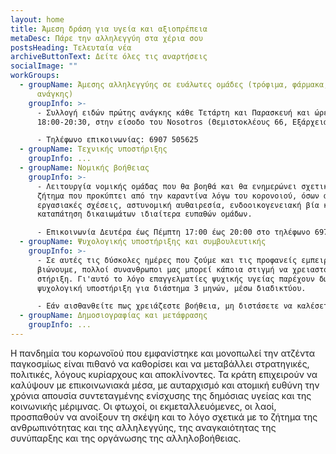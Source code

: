 ```yaml
---
layout: home
title: Άμεση δράση για υγεία και αξιοπρέπεια
metaDesc: Πάρε την αλληλεγγύη στα χέρια σου
postsHeading: Τελευταία νέα
archiveButtonText: Δείτε όλες τις αναρτήσεις
socialImage: ""
workGroups:
  - groupName: Άμεσης αλληλεγγύης σε ευάλωτες ομάδες (τρόφιμα, φάρμακα, είδη πρώτης
      ανάγκης)
    groupInfo: >-
      - Συλλογή ειδών πρώτης ανάγκης κάθε Τετάρτη και Παρασκευή και ώρες
      18:00-20:30, στην είσοδο του Nosotros (Θεμιστοκλέους 66, Εξάρχεια)

      - Τηλέφωνο επικοινωνίας: 6907 505625
  - groupName: Τεχνικής υποστήριξης
    groupInfo: ...
  - groupName: Νομικής βοήθειας
    groupInfo: >-
      - Λειτουργία νομικής ομάδας που θα βοηθά και θα ενημερώνει σχετικά με κάθε
      ζήτημα που προκύπτει από την καραντίνα λόγω του κορονοιού, όσων αφορά
      εργασιακές σχέσεις, αστυνομική αυθαιρεσία, ενδοοικογενειακή βία και
      καταπάτηση δικαιωμάτων ιδιαίτερα ευπαθών ομάδων.

      - Επικοινωνία Δευτέρα έως Πέμπτη 17:00 έως 20:00 στο τηλέφωνο 6978538175
  - groupName: Ψυχολογικής υποστήριξης και συμβουλευτικής
    groupInfo: >-
      - Σε αυτές τις δύσκολες ημέρες που ζούμε και τις προφανείς εμπειρίες που
      βιώνουμε, πολλοί συνανθρωποι μας μπορεί κάποια στιγμή να χρειαστούν
      στήριξη. Γι'αυτό το λόγο επαγγελματίες ψυχικής υγείας παρέχουν δωρεάν
      ψυχολογική υποστήριξη για διάστημα 3 μηνών, μέσω διαδικτύου.

      - Εάν αισθανθείτε πως χρειάζεστε βοήθεια, μη διστάσετε να καλέσετε την τηλεφωνική γραμμή 6970241955. Μένουμε σπίτι, αλλά δεν μένουμε μόνοι. Είμαστε όλοι μαζί σε αυτό.
  - groupName: Δημοσιογραφίας και μετάφρασης
    groupInfo: ...
---
```

Η πανδημία του κορωνοϊού που εμφανίστηκε και μονοπωλεί την ατζέντα παγκοσμίως είναι πιθανό να καθορίσει και να μεταβάλλει στρατηγικές, πολιτικές, λόγους κυρίαρχους και αποκλίνοντες. Τα κράτη επιχειρούν να καλύψουν με επικοινωνιακά μέσα, με αυταρχισμό και ατομική ευθύνη την χρόνια απουσία συντεταγμένης ενίσχυσης της δημόσιας υγείας και της κοινωνικής μέριμνας. Οι φτωχοί, οι εκμεταλλευόμενες, οι λαοί, προσπαθούν να ανοίξουν τη σκέψη και το λόγο σχετικά με το ζήτημα της ανθρωπινότητας και της αλληλεγγύης, της αναγκαιότητας της συνύπαρξης και της οργάνωσης της αλληλοβοήθειας.